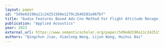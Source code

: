 ```yaml
---
layout: paper
id: "5d9e6d190a11c24251560e1279c2b49283a96fbf"
title: "Audio Features Based Ads-Cnn Method For Flight Attitude Recognition Of Quadrotor Uav"
publication: "Applied Acoustics"
year: 2023
external_url: https://www.semanticscholar.org/paper/5d9e6d190a11c24251560e1279c2b49283a96fbf
authors: "Qingchun Jiao, Xiaolong Wang, Lijun Wang, Huihui Bai"
---
```

